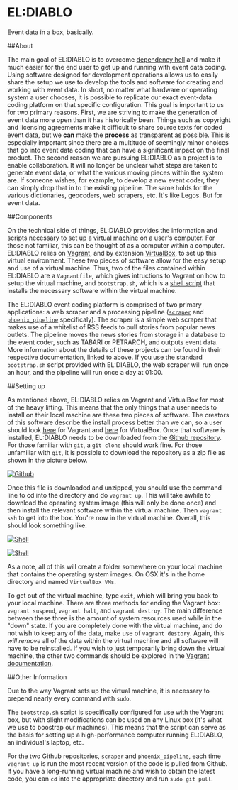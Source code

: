 EL:DIABLO
=========

Event data in a box, basically.

##About

The main goal of EL:DIABLO is to overcome [dependency hell](https://en.wikipedia.org/wiki/Dependency_hell)
and make it much easier for the end user to get up and running with event data
coding. Using software designed for development operations allows us to easily
share the setup we use to develop the tools and software for creating and
working with event data. In short, no matter what hardware or operating system
a user chooses, it is possible to replicate our exact event-data coding
platform on that specific configuration. This goal is important to us for two
primary reasons. First, we are striving to make the generation of event data
more open than it has historically been. Things such as copyright and licensing
agreements make it difficult to share source texts for coded event data, but we
**can** make the **process** as transparent as possible. This is especially
important since there are a multitude of seemingly minor choices that go into
event data coding that can have a significant impact on the final product. The
second reason we are pursuing EL:DIABLO as a project is to enable
collaboration. It will no longer be unclear what steps are taken to generate
event data, or what the various moving pieces within the system are. If someone
wishes, for example, to develop a new event coder, they can simply drop that in
to the existing pipeline. The same holds for the various dictionaries,
geocoders, web scrapers, etc. It's like Legos. But for event data.

##Components

On the technical side of things, EL:DIABLO provides the information and scripts
necessary to set up a [virtual machine](https://en.wikipedia.org/wiki/Virtual_machine)
on a user's computer. For those not familiar, this can be thought of as a
computer within a computer. EL:DIABLO relies on [Vagrant](https://www.vagrantup.com/),
and by extension [VirtualBox](https://www.virtualbox.org/), to set up this
virtual environment. These two pieces of software allow for the easy setup and
use of a virtual machine. Thus, two of the files contained within EL:DIABLO are
a `Vagrantfile`, which gives intructions to Vagrant on how to setup the virtual
machine, and `bootstrap.sh`, which is a [shell script](https://en.wikipedia.org/wiki/Shell_script)
that installs the necessary software within the virtual machine.

The EL:DIABLO event coding platform is comprised of two primary applications:
a web scraper and a processing pipeline ([`scraper`](https://github.com/openeventdata/scraper) and
[`phoenix_pipeline`](https://github.com/openeventdata/phoenix_pipeline) specificaly). The scraper is a simple web scraper that
makes use of a whitelist of RSS feeds to pull stories from popular news
outlets. The pipeline moves the news stories from storage in a database to the
event coder, such as TABARI or PETRARCH, and outputs event data. More
information about the details of these projects can be found in their
respective documentation, linked to above. If you use the standard
`bootstrap.sh` script provided with EL:DIABLO, the web scraper will run once an
hour, and the pipeline will run once a day at 01:00.

##Setting up

As mentioned above, EL:DIABLO relies on Vagrant and VirtualBox for most of the
heavy lifting. This means that the only things that
a user needs to install on their local machine are these two pieces of
software. The creators of this software describe the install process better
than we can, so a user should look [here](https://www.vagrantup.com/downloads.html)
for Vagrant and [here](https://www.virtualbox.org/wiki/Downloads)
for VirtualBox. Once that software is installed, EL:DIABLO needs to be
downloaded from the [Github repository](https://github.com/openeventdata/eldiablo).
For those familiar with `git`, a `git clone` should work fine. For those
unfamiliar with `git`, it is possible to download the repository as a zip file
as shown in the picture below.

[![Github][git]][git]

Once this file is downloaded and unzipped, you should use the command line to cd into the
directory and do `vagrant up`. This will take awhile to download the operating system image
(this will only be done once) and then install the relevant software within the virtual
machine. Then `vagrant ssh` to get into the box. You're now in the virtual machine. Overall,
this should look something like:

[![Shell][first]][first]

[![Shell][second]][second]

As a note, all of this will create a folder somewhere on your local machine
that contains the operating system images. On OSX it's in the home directory and
named `VirtualBox VMs`. 

To get out of the virtual machine, type `exit`, which will bring you back to your local machine.
There are three methods for ending the Vagrant box: `vagrant suspend`, `vagrant halt`, and
`vagrant destroy`. The main difference between these three is the amount of
system resources used while in the "down" state. If you are completely done
with the virtual machine, and do not wish to keep any of the data, make use of
`vagrant destory`. Again, this *will remove* all of the data within the virtual
machine and all software will have to be reinstalled. If you wish to just
temporarily bring down the virtual machine, the other two commands should be
explored in the [Vagrant documentation](https://docs.vagrantup.com/v2/getting-started/teardown.html).

##Other Information

Due to the way Vagrant sets up the virtual machine, it is necessary to prepend nearly
every command with `sudo`.

The `bootstrap.sh` script is specifically configured for use with the Vagrant
box, but with slight modifications can be used on any Linux box (it's what we
use to boostrap our machines). This means that the script can serve as the
basis for setting up a high-performance computer running EL:DIABLO, an
individual's laptop, etc. 

For the two Github repositories, `scraper` and `phoenix_pipeline`, each time
`vagrant up` is run the most recent version of the code is pulled from Github.
If you have a long-running virtual machine and wish to obtain the latest code,
you can `cd` into the appropriate directory and run `sudo git pull`. 

[git]: http://i.imgur.com/YTT6Ppy.png "Github example"
[first]: http://i.imgur.com/UJtjy3N.png "Terminal example"
[second]: http://i.imgur.com/206UtDs.png "Second terminal example"
